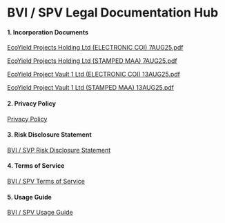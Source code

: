 # BVI / SPV Legal Documentation Hub

#### 1. Incorporation Documents

[EcoYield Projects Holding Ltd (ELECTRONIC COI) 7AUG25.pdf](attachment:f11701ee-371a-4cec-b28d-2bfe7c1c2bd6:EcoYield_Projects_Holding_Ltd_\(ELECTRONIC_COI\)_7AUG25.pdf)

[EcoYield Projects Holding Ltd (STAMPED MAA) 7AUG25.pdf](attachment:d2b7816b-ac89-4334-86e1-f9f94823ef34:EcoYield_Projects_Holding_Ltd_\(STAMPED_MAA\)_7AUG25.pdf)

[EcoYield Project Vault 1 Ltd (ELECTRONIC COI) 13AUG25.pdf](attachment:14346733-834e-44e6-96a3-6f49a0da52d5:EcoYield_Project_Vault_1_Ltd_\(ELECTRONIC_COI\)_13AUG25.pdf)

[EcoYield Project Vault 1 Ltd (STAMPED MAA) 13AUG25.pdf](attachment:37f21f04-a3a1-4149-8587-1b5f5fb88b54:EcoYield_Project_Vault_1_Ltd_\(STAMPED_MAA\)_13AUG25.pdf)

#### 2. Privacy Policy

[Privacy Policy](bvi-privacy-policy.md)

#### 3. Risk Disclosure Statement

[BVI / SVP Risk Disclosure Statement](bvi-spv-risk-disclosure-statement.md)

#### 4. Terms of Service

[BVI / SPV Terms of Service](bvi-spv-terms-of-service.md)

#### 5. Usage Guide

[BVI / SPV Usage Guide](bvi-spv-usage-guide.md)
